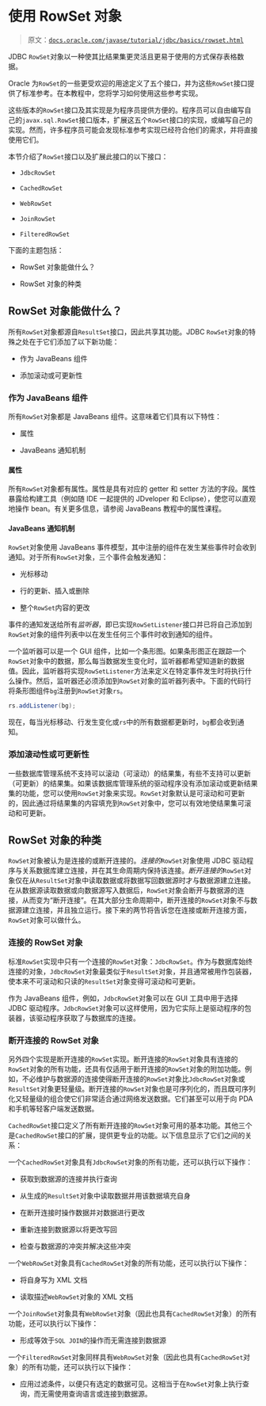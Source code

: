 # 使用 RowSet 对象

> 原文：[`docs.oracle.com/javase/tutorial/jdbc/basics/rowset.html`](https://docs.oracle.com/javase/tutorial/jdbc/basics/rowset.html)

JDBC `RowSet`对象以一种使其比结果集更灵活且更易于使用的方式保存表格数据。

Oracle 为`RowSet`的一些更受欢迎的用途定义了五个接口，并为这些`RowSet`接口提供了标准参考。在本教程中，您将学习如何使用这些参考实现。

这些版本的`RowSet`接口及其实现是为程序员提供方便的。程序员可以自由编写自己的`javax.sql.RowSet`接口版本，扩展这五个`RowSet`接口的实现，或编写自己的实现。然而，许多程序员可能会发现标准参考实现已经符合他们的需求，并将直接使用它们。

本节介绍了`RowSet`接口以及扩展此接口的以下接口：

+   `JdbcRowSet`

+   `CachedRowSet`

+   `WebRowSet`

+   `JoinRowSet`

+   `FilteredRowSet`

下面的主题包括：

+   RowSet 对象能做什么？

+   RowSet 对象的种类

## RowSet 对象能做什么？

所有`RowSet`对象都源自`ResultSet`接口，因此共享其功能。JDBC `RowSet`对象的特殊之处在于它们添加了以下新功能：

+   作为 JavaBeans 组件

+   添加滚动或可更新性

### 作为 JavaBeans 组件

所有`RowSet`对象都是 JavaBeans 组件。这意味着它们具有以下特性：

+   属性

+   JavaBeans 通知机制

#### 属性

所有`RowSet`对象都有属性。属性是具有对应的 getter 和 setter 方法的字段。属性暴露给构建工具（例如随 IDE 一起提供的 JDveloper 和 Eclipse），使您可以直观地操作 bean。有关更多信息，请参阅 JavaBeans 教程中的属性课程。

#### JavaBeans 通知机制

`RowSet`对象使用 JavaBeans 事件模型，其中注册的组件在发生某些事件时会收到通知。对于所有`RowSet`对象，三个事件会触发通知：

+   光标移动

+   行的更新、插入或删除

+   整个`RowSet`内容的更改

事件的通知发送给所有*监听器*，即已实现`RowSetListener`接口并已将自己添加到`RowSet`对象的组件列表中以在发生任何三个事件时收到通知的组件。

一个监听器可以是一个 GUI 组件，比如一个条形图。如果条形图正在跟踪一个`RowSet`对象中的数据，那么每当数据发生变化时，监听器都希望知道新的数据值。因此，监听器将实现`RowSetListener`方法来定义在特定事件发生时将执行什么操作。然后，监听器还必须添加到`RowSet`对象的监听器列表中。下面的代码行将条形图组件`bg`注册到`RowSet`对象`rs`。

```java
rs.addListener(bg);

```

现在，每当光标移动、行发生变化或`rs`中的所有数据都更新时，`bg`都会收到通知。

### 添加滚动性或可更新性

一些数据库管理系统不支持可以滚动（可滚动）的结果集，有些不支持可以更新（可更新）的结果集。如果该数据库管理系统的驱动程序没有添加滚动或更新结果集的功能，您可以使用`RowSet`对象来实现。`RowSet`对象默认是可滚动和可更新的，因此通过将结果集的内容填充到`RowSet`对象中，您可以有效地使结果集可滚动和可更新。

## RowSet 对象的种类

`RowSet`对象被认为是连接的或断开连接的。*连接的*`RowSet`对象使用 JDBC 驱动程序与关系数据库建立连接，并在其生命周期内保持该连接。*断开连接的*`RowSet`对象仅在从`ResultSet`对象中读取数据或将数据写回数据源时才与数据源建立连接。在从数据源读取数据或向数据源写入数据后，`RowSet`对象会断开与数据源的连接，从而变为“断开连接”。在其大部分生命周期中，断开连接的`RowSet`对象不与数据源建立连接，并且独立运行。接下来的两节将告诉您在连接或断开连接方面，`RowSet`对象可以做什么。

### 连接的 RowSet 对象

标准`RowSet`实现中只有一个连接的`RowSet`对象：`JdbcRowSet`。作为与数据库始终连接的对象，`JdbcRowSet`对象最类似于`ResultSet`对象，并且通常被用作包装器，使本来不可滚动和只读的`ResultSet`对象变得可滚动和可更新。

作为 JavaBeans 组件，例如，`JdbcRowSet`对象可以在 GUI 工具中用于选择 JDBC 驱动程序。`JdbcRowSet`对象可以这样使用，因为它实际上是驱动程序的包装器，该驱动程序获取了与数据库的连接。

### 断开连接的 RowSet 对象

另外四个实现是断开连接的`RowSet`实现。断开连接的`RowSet`对象具有连接的`RowSet`对象的所有功能，还具有仅适用于断开连接的`RowSet`对象的附加功能。例如，不必维护与数据源的连接使得断开连接的`RowSet`对象比`JdbcRowSet`对象或`ResultSet`对象更轻量级。断开连接的`RowSet`对象也是可序列化的，而且既可序列化又轻量级的组合使它们非常适合通过网络发送数据。它们甚至可以用于向 PDA 和手机等轻客户端发送数据。

`CachedRowSet`接口定义了所有断开连接的`RowSet`对象可用的基本功能。其他三个是`CachedRowSet`接口的扩展，提供更专业的功能。以下信息显示了它们之间的关系：

一个`CachedRowSet`对象具有`JdbcRowSet`对象的所有功能，还可以执行以下操作：

+   获取到数据源的连接并执行查询

+   从生成的`ResultSet`对象中读取数据并用该数据填充自身

+   在断开连接时操作数据并对数据进行更改

+   重新连接到数据源以将更改写回

+   检查与数据源的冲突并解决这些冲突

一个`WebRowSet`对象具有`CachedRowSet`对象的所有功能，还可以执行以下操作：

+   将自身写为 XML 文档

+   读取描述`WebRowSet`对象的 XML 文档

一个`JoinRowSet`对象具有`WebRowSet`对象（因此也具有`CachedRowSet`对象）的所有功能，还可以执行以下操作：

+   形成等效于`SQL JOIN`的操作而无需连接到数据源

一个`FilteredRowSet`对象同样具有`WebRowSet`对象（因此也具有`CachedRowSet`对象）的所有功能，还可以执行以下操作：

+   应用过滤条件，以便只有选定的数据可见。这相当于在`RowSet`对象上执行查询，而无需使用查询语言或连接到数据源。
